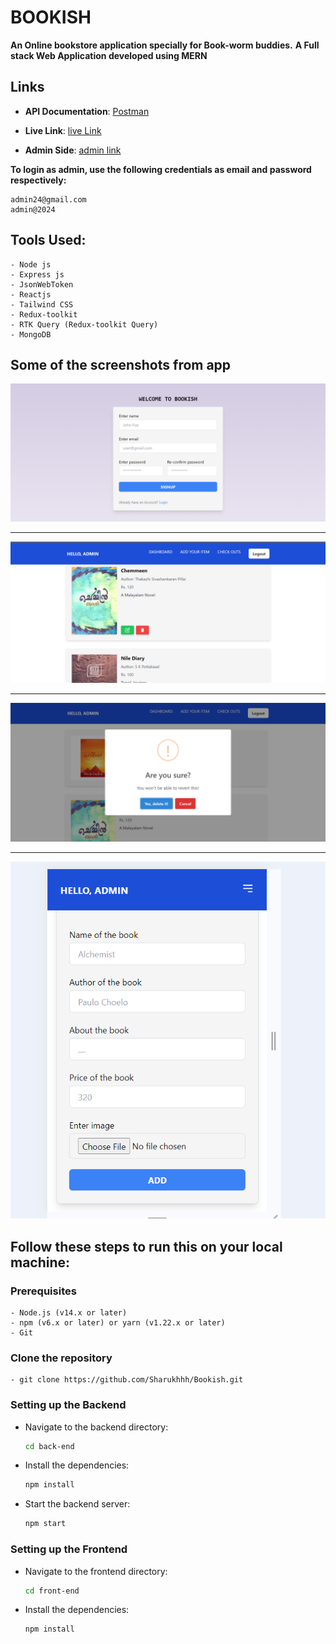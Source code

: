 # BOOKISH 
**An Online bookstore application specially for Book-worm buddies.**
**A Full stack Web Application developed using MERN**


## Links

- **API Documentation**: [Postman](https://documenter.getpostman.com/view/26846855/2sA3XQfMFW)

- **Live Link**: [live Link](https://bookish-eta.vercel.app/)

- **Admin Side**: [admin link](https://bookish-eta.vercel.app/login)


**To login as admin, use the following credentials as email and password respectively:**

    admin24@gmail.com
    admin@2024


## Tools Used:

    - Node js
    - Express js
    - JsonWebToken
    - Reactjs
    - Tailwind CSS
    - Redux-toolkit
    - RTK Query (Redux-toolkit Query)
    - MongoDB




## Some of the screenshots from app

![img1](screenshots/auth_form.png)

---

![img2](screenshots/admin1.png)

---

![img3](screenshots/admin2.png)

---

![img4](screenshots/form.png)


## Follow these steps to run this on your local machine:

### Prerequisites

    - Node.js (v14.x or later)
    - npm (v6.x or later) or yarn (v1.22.x or later)
    - Git


### Clone the repository 
    - git clone https://github.com/Sharukhhh/Bookish.git


### Setting up the Backend

- Navigate to the backend directory:
    ```sh
    cd back-end
    ```

- Install the dependencies:
    ```sh
    npm install
    ```

- Start the backend server:
    ```sh
    npm start
    ```

### Setting up the Frontend

- Navigate to the frontend directory:
    ```sh
    cd front-end
    ```

- Install the dependencies:
    ```sh
    npm install
